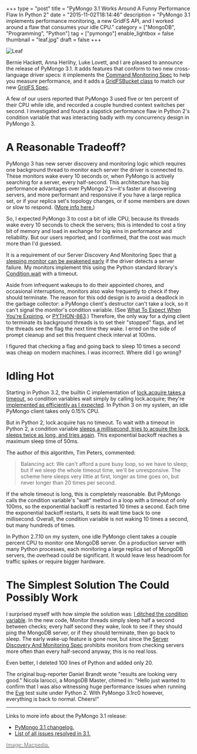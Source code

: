 +++
type = "post"
title = "PyMongo 3.1 Works Around A Funny Performance Flaw In Python 2"
date = "2015-11-02T18:14:46"
description = "PyMongo 3.1 implements performance monitoring, a new GridFS API, and I worked around a flaw that consumes your idle CPU."
category = ["MongoDB", "Programming", "Python"]
tag = ["pymongo"]
enable_lightbox = false
thumbnail = "leaf.jpg"
draft = false
+++

<p><img style="display:block; margin-left:auto; margin-right:auto;" src="leaf.jpg" alt="Leaf" title="Leaf" /></p>
<p>Bernie Hackett, Anna Herlihy, Luke Lovett, and I are pleased to announce the release of PyMongo 3.1. It adds features that conform to two new cross-language driver specs: it implements the <a href="https://github.com/mongodb/specifications/blob/master/source/command-monitoring/command-monitoring.rst">Command Monitoring Spec</a> to help you measure performance, and it adds a <a href="https://pymongo.readthedocs.io/en/stable/3.1/api/gridfs/index.html#gridfs.GridFSBucket">GridFSBucket class</a> to match our new <a href="https://github.com/mongodb/specifications/blob/master/source/gridfs/gridfs-spec.rst">GridFS Spec</a>.</p>
<p>A few of our users reported that PyMongo 3 used five or ten percent of their CPU while idle, and recorded a couple hundred context switches per second. I investigated and found a slapstick performance flaw in Python 2's condition variable that was interacting badly with my concurrency design in PyMongo 3.</p>
<h1 id="a-reasonable-tradeoff">A Reasonable Tradeoff?</h1>
<p>PyMongo 3 has new server discovery and monitoring logic which requires one background thread to monitor each server the driver is connected to. These monitors wake every 10 seconds or, when PyMongo is actively searching for a server, every half-second. This architecture has big performance advantages over PyMongo 2's&mdash;it's faster at discovering servers, and more performant and responsive if you have a large replica set, or if your replica set's topology changes, or if some members are down or slow to respond. (<a href="/announcing-pymongo-3/#responsiveness">More info here.</a>)</p>
<p>So, I expected PyMongo 3 to cost a bit of idle CPU, because its threads wake every 10 seconds to check the servers; this is intended to cost a tiny bit of memory and load in exchange for big wins in performance and reliability. But our users reported, and I confirmed, that the cost was much more than I'd guessed.</p>
<p>It is a requirement of our Server Discovery And Monitoring Spec that <a href="https://github.com/mongodb/specifications/blob/master/source/server-discovery-and-monitoring/server-discovery-and-monitoring.rst#requesting-an-immediate-check">a sleeping monitor can be awakened early</a> if the driver detects a server failure. My monitors implement this using the Python standard library's <a href="https://docs.python.org/2/library/threading.html#threading.Condition.wait">Condition.wait</a> with a timeout.</p>
<p>Aside from infrequent wakeups to do their appointed chores, and occasional interruptions, monitors also wake frequently to check if they should terminate. The reason for this odd design is to avoid a deadlock in the garbage collector: a PyMongo client's destructor can't take a lock, so it can't signal the monitor's condition variable. (See <a href="/pypy-garbage-collection-and-a-deadlock/">What To Expect When You're Expiring</a>, or <a href="https://jira.mongodb.org/browse/PYTHON-863">PYTHON-863</a>.) Therefore, the only way for a dying client to terminate its background threads is to set their "stopped" flags, and let the threads see the flag the next time they wake. I erred on the side of prompt cleanup and set this frequent check interval at 100ms.</p>
<p>I figured that checking a flag and going back to sleep 10 times a second was cheap on modern machines. I was incorrect. Where did I go wrong?</p>
<h1 id="idling-hot">Idling Hot</h1>
<p>Starting in Python 3.2, the builtin C implementation of <a href="https://docs.python.org/3/library/_thread.html#_thread.lock.acquire">lock.acquire takes a timeout</a>, so condition variables wait simply by calling lock.acquire; they're <a href="https://hg.python.org/cpython/file/v3.5.0/Lib/threading.py#l261">implemented as efficiently as I expected</a>. In Python 3 on my system, an idle PyMongo client takes only 0.15% CPU.</p>
<p>But in Python 2, lock.acquire has no timeout. To wait with a timeout in Python 2, a condition variable <a href="https://hg.python.org/cpython/file/v2.7.10/Lib/threading.py#l309">sleeps a millisecond, tries to acquire the lock, sleeps twice as long, and tries again</a>. This exponential backoff reaches a maximum sleep time of 50ms.</p>
<p>The author of this algorithm, Tim Peters, commented:</p>
<blockquote>
<p>Balancing act:  We can't afford a pure busy loop, so we
have to sleep; but if we sleep the whole timeout time,
we'll be unresponsive.  The scheme here sleeps very
little at first, longer as time goes on, but never longer
than 20 times per second.</p>
</blockquote>
<p>If the whole timeout is long, this is completely reasonable. But PyMongo calls the condition variable's "wait" method in a loop with a timeout of only 100ms, so the exponential backoff is restarted 10 times a second. Each time the exponential backoff restarts, it sets its wait time back to one millisecond. Overall, the condition variable is not waking 10 times a second, but many hundreds of times.</p>
<p>In Python 2.7.10 on my system, one idle PyMongo client takes a couple percent CPU to monitor one MongoDB server. On a production server with many Python processes, each monitoring a large replica set of MongoDB servers, the overhead could be significant. It would leave less headroom for traffic spikes or require bigger hardware.</p>
<h1 id="the-simplest-solution-the-could-possibly-work">The Simplest Solution The Could Possibly Work</h1>
<p>I surprised myself with how simple the solution was: <a href="https://github.com/mongodb/mongo-python-driver/commit/b9228a3eb00fed4b1db558bc133142e6a62194e5">I ditched the condition variable</a>. In the new code, Monitor threads simply sleep half a second between checks; every half second they wake, look to see if they should ping the MongoDB server, or if they should terminate, then go back to sleep. The early wake-up feature is gone now, but since the <a href="https://github.com/mongodb/specifications/blob/master/source/server-discovery-and-monitoring/server-discovery-and-monitoring.rst#minheartbeatfrequencyms">Server Discovery And Monitoring Spec</a> prohibits monitors from checking servers more often than every half-second anyway, this is no real loss.</p>
<p>Even better, I deleted 100 lines of Python and added only 20.</p>
<p>The original bug-reporter Daniel Brandt wrote "results are looking very good." Nicola Iarocci, a MongoDB Master, chimed in: "Hello just wanted to confirm that I was also witnessing huge performance issues when running the <a href="http://python-eve.org">Eve</a> test suite under Python 2. With PyMongo 3.1rc0 however, everything is back to normal. Cheers!"</p>
<hr />
<p>Links to more info about the PyMongo 3.1 release:</p>
<ul>
<li><a href="https://pymongo.readthedocs.io/en/stable/3.1/changelog.html">PyMongo 3.1 changelog.</a></li>
<li><a href="https://jira.mongodb.org/issues/?jql=fixVersion%20%3D%203.1%20AND%20project%20%3D%20PYTHON">List of all issues resolved in 3.1.</a></li>
</ul>
<p><a href="https://www.flickr.com/photos/41369090@N02/3813650335"><span style="color:gray">Image: Macpedia.</span></a></p>
